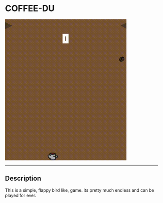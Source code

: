 #  COFFEE-DU


![the game](2021-04-18_21-34-53.gif)


---

## Description

This is a simple, flappy bird like, game. its pretty much endless and can be
played for ever.


